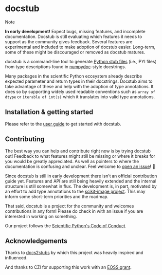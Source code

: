 # docstub

> [!NOTE]
> **In early development!**
> Expect bugs, missing features, and incomplete documentation.
> Docstub is still evaluating which features it needs to support as the community gives feedback.
> Several features are experimental and included to make adoption of docstub easier.
> Long-term, some of these might be discouraged or removed as docstub matures.

docstub is a command-line tool to generate [Python stub files](https://typing.python.org/en/latest/guides/writing_stubs.html) (i.e., PYI files) from type descriptions found in [numpydoc](https://numpydoc.readthedocs.io)-style docstrings.

Many packages in the scientific Python ecosystem already describe expected parameter and return types in their docstrings.
Docstub aims to take advantage of these and help with the adoption of type annotations.
It does so by supporting widely used readable conventions such as `array of dtype` or `iterable of int(s)` which it translates into valid type annotations.


## Installation & getting started

Please refer to the [user guide](docs/user_guide.md) to get started with docstub.


## Contributing

The best way you can help and contribute right now is by trying docstub out!
Feedback to what features might still be missing or where it breaks for you would be greatly appreciated.
As well as pointers to where the documentation is confusing and unclear.
Feel welcome to [open an issue](https://github.com/scientific-python/docstub/issues/new/choose)! 🚀

Since docstub is still in early development there isn't an official contribution guide yet.
Features and API are still being heavily extended and the internal structure is still somewhat in flux.
The development is, in part, motivated by an effort to add type annotations to the [scikit-image project](https://scikit-image.org).
This may inform some short-term priorities and the roadmap.

That said, docstub is a project for the community and welcomes contributions in any form!
Please do check in with an issue if you are interested in working on something.

Our project follows the [Scientific Python's Code of Conduct](https://scientific-python.org/code_of_conduct/).


## Acknowledgements

Thanks to [docs2stubs](https://github.com/gramster/docs2stubs) by which this
project was heavily inspired and influenced.

And thanks to CZI for supporting this work with an [EOSS grant](https://chanzuckerberg.com/eoss/proposals/from-library-to-protocol-scikit-image-as-an-api-reference/).
